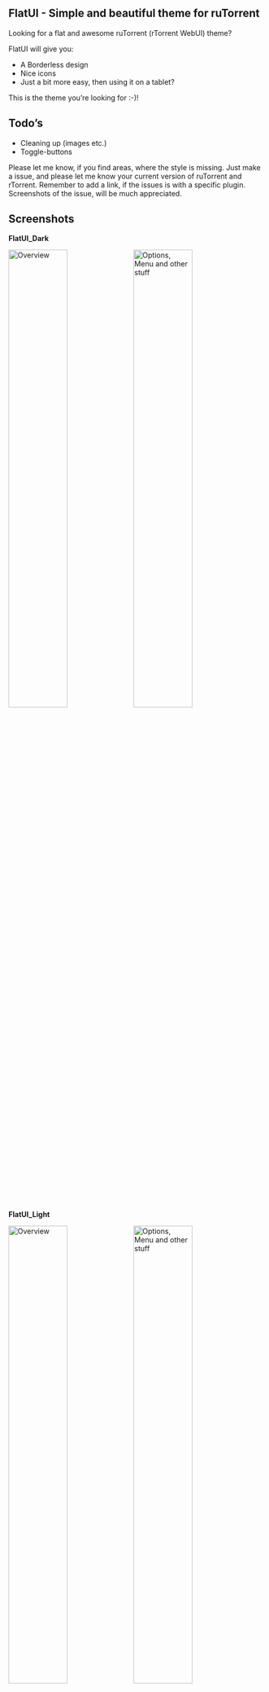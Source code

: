 FlatUI - Simple and beautiful theme for ruTorrent
------------------------------
Looking for a flat and awesome ruTorrent (rTorrent WebUI) theme?

FlatUI will give you:
* A Borderless design
* Nice icons
* Just a bit more easy, then using it on a tablet?

This is the theme you’re looking for :-)!

Todo’s
------------------------------
* Cleaning up (images etc.)
* Toggle-buttons

Please let me know, if you find areas, where the style is missing. Just make a issue, and please let me know your current version of ruTorrent and rTorrent. Remember to add a link, if the issues is with a specific plugin. Screenshots of the issue, will be much appreciated.

Screenshots
------------------------------
__FlatUI_Dark__

<img title="Overview" src="http://i.imgur.com/JG8QhqQ.png" width="48%">
<img title="Options, Menu and other stuff" src="http://i.imgur.com/9UIIN6N.png" width="48%">

__FlatUI_Light__

<img title="Overview" src="http://i.imgur.com/OS1ArXa.png" width="48%">
<img title="Options, Menu and other stuff" src="http://i.imgur.com/FGLSrTm.png" width="48%">

__FlatUI_Material__

<img title="Overview" src="http://i.imgur.com/kvnQPXx.png" width="48%">
<img title="Options, Menu and other stuff" src="http://i.imgur.com/IqXlkuf.png" width="48%">

How to use
------------------------------
* Install the [theme plugin](https://code.google.com/p/rutorrent/wiki/PluginTheme).
* Copy the master of git, or clone it if you like.
* Add it to the “themes” folder, located in you’re ruTorrent installation under plugins > theme.
* Change theme in ruTorrent settings.

Lazy-script for adding the themes
------------------------------
__Navigate to the themes folder ({rutorrentdir}/plugins/theme/themes) before running the script!__
```sh
git clone git://github.com/exetico/FlatUI && cd FlatUI && mv FlatUI_* ../ && cd .. && sudo rm -r FlatUI && echo -e "\n\033[1mThe following themes is now added from Git:\033[0m \n" FlatUI*
```

With sudo (Optinal)
```sh
sudo git clone git://github.com/exetico/FlatUI && cd FlatUI && sudo mv FlatUI_* ../ && cd .. && sudo rm -r FlatUI && sudo echo -e "\n\033[1mThe following themes is now added from Git:\033[0m \n" FlatUI*
```

The lazy-script will move all themes to the current location, and remove the folder called "FlatUI".

FAQ
------------------------------
**2nd of the lines, is colored at the screenshots. It's missing here?**...

Please navigate to the ruTorrent options, and enable "Alternative list background colour"
<img title="Enable alternative list background colour" src="http://i.imgur.com/Z5tt8Kv.png" width="96%">

Colorrequests & Tips and other requests
------------------------------
* Need another color-version of FlatUI theme? Just make a report with the color scales, and i will try to fix it and add it to the repo.
* Need styling for a specific plugin to ruTorrent? Please let me know. Just create a new issue, and i will give it a look.
* Looking for a mobile-theme? I really recommend you to use [this plugin, by xombiemp](https://github.com/xombiemp/rutorrentMobile).

Other themes
* [Agent34](https://code.google.com/p/agent34/)
* [Agent46](https://code.google.com/p/agent46/)
* [ruTorrent-themes collection](https://github.com/InAnimaTe/rutorrent-themes/)

Thanks to
------------------------------
* rTorrent and ruTorrent
* FontAwesome
* GoogleFonts
